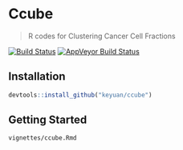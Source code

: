 # Ccube
>R codes for Clustering Cancer Cell Fractions

[![Build Status](https://travis-ci.org/keyuan/ccube.svg?branch=master)](https://travis-ci.org/keyuan/ccube)
 [![AppVeyor Build Status](https://ci.appveyor.com/api/projects/status/github/keyuan/ccube?branch=master)](https://ci.appveyor.com/project/keyuan/ccube)

## Installation
```r
devtools::install_github("keyuan/ccube")
```

## Getting Started
```
vignettes/ccube.Rmd
```
